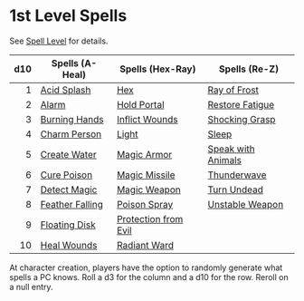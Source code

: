 # 1st Level Spells

See [Spell Level](../../Spell%20Level.md) for details.

| d10 | Spells (A-Heal)                         | Spells (Hex-Ray)                                    | Spells (Re-Z)                                   |
| --: | --------------------------------------- | --------------------------------------------------- | ----------------------------------------------- |
|   1 | [Acid Splash](Acid%20Splash.md)         | [Hex](Hex.md)                                       | [Ray of Frost](Ray%20of%20Frost.md)             |
|   2 | [Alarm](Alarm.md)                       | [Hold Portal](Hold%20Portal.md)                     | [Restore Fatigue](Restore%20Fatigue.md)         |
|   3 | [Burning Hands](Burning%20Hands.md)     | [Inflict Wounds](Inflict%20Wounds.md)               | [Shocking Grasp](Shocking%20Grasp.md)           |
|   4 | [Charm Person](Charm%20Person.md)       | [Light](Light.md)                                   | [Sleep](Sleep.md)                               |
|   5 | [Create Water](Create%20Water.md)       | [Magic Armor](Magic%20Armor.md)                     | [Speak with Animals](Speak%20with%20Animals.md) |
|   6 | [Cure Poison](Cure%20Poison.md)         | [Magic Missile](Magic%20Missile.md)                 | [Thunderwave](Thunderwave.md)                   |
|   7 | [Detect Magic](Detect%20Magic.md)       | [Magic Weapon](Magic%20Weapon.md)                   | [Turn Undead](Turn%20Undead.md)                 |
|   8 | [Feather Falling](Feather%20Falling.md) | [Poison Spray](Poison%20Spray.md)                   | [Unstable Weapon](Unstable%20Weapon.md)         |
|   9 | [Floating Disk](Floating%20Disk.md)     | [Protection from Evil](Protection%20from%20Evil.md) |                                                 |
|  10 | [Heal Wounds](Heal%20Wounds.md)         | [Radiant Ward](Radiant%20Ward.md)                   |                                                 |

At character creation, players have the option to randomly generate what spells a PC knows. Roll a d3 for the column and a d10 for the row. Reroll on a null entry.
